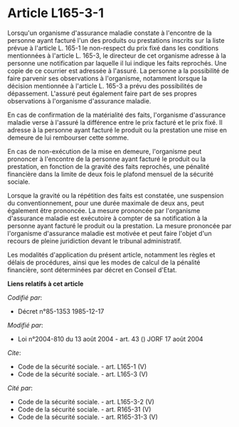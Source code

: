 # Article L165-3-1

Lorsqu'un organisme d'assurance maladie constate à l'encontre de la personne ayant facturé l'un des produits ou prestations
inscrits sur la liste prévue à l'article L. 165-1 le non-respect du prix fixé dans les conditions mentionnées à l'article L.
165-3, le directeur de cet organisme adresse à la personne une notification par laquelle il lui indique les faits reprochés.
Une copie de ce courrier est adressée à l'assuré. La personne a la possibilité de faire parvenir ses observations à
l'organisme, notamment lorsque la décision mentionnée à l'article L. 165-3 a prévu des possibilités de dépassement. L'assuré
peut également faire part de ses propres observations à l'organisme d'assurance maladie. 

En cas de confirmation de la matérialité des faits, l'organisme d'assurance maladie verse à l'assuré la différence entre le
prix facturé et le prix fixé. Il adresse à la personne ayant facturé le produit ou la prestation une mise en demeure de lui
rembourser cette somme. 

En cas de non-exécution de la mise en demeure, l'organisme peut prononcer à l'encontre de la personne ayant facturé le
produit ou la prestation, en fonction de la gravité des faits reprochés, une pénalité financière dans la limite de deux fois
le plafond mensuel de la sécurité sociale. 

Lorsque la gravité ou la répétition des faits est constatée, une suspension du conventionnement, pour une durée maximale de
deux ans, peut également être prononcée. La mesure prononcée par l'organisme d'assurance maladie est exécutoire à compter de
sa notification à la personne ayant facturé le produit ou la prestation. La mesure prononcée par l'organisme d'assurance
maladie est motivée et peut faire l'objet d'un recours de pleine juridiction devant le tribunal administratif. 

Les modalités d'application du présent article, notamment les règles et délais de procédures, ainsi que les modes de calcul
de la pénalité financière, sont déterminées par décret en Conseil d'Etat.

**Liens relatifs à cet article**

_Codifié par_:

  - Décret n°85-1353 1985-12-17

_Modifié par_:

  - Loi n°2004-810 du 13 août 2004 - art. 43 () JORF 17 août 2004

_Cite_:

  - Code de la sécurité sociale. - art. L165-1 (V)
  - Code de la sécurité sociale. - art. L165-3 (V)

_Cité par_:

  - Code de la sécurité sociale. - art. L165-3-2 (V)
  - Code de la sécurité sociale. - art. R165-31 (V)
  - Code de la sécurité sociale. - art. R165-31-3 (V)
